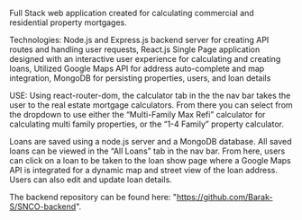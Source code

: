 Full Stack web application created for calculating commercial and residential property mortgages.

Technologies: 
Node.js and Express.js backend server for creating API routes and handling user requests, React.js Single Page application designed with an interactive user experience for calculating and creating loans, Utilized Google Maps API for address auto-complete and map integration, MongoDB for persisting properties, users, and loan details

USE:
Using react-router-dom, the calculator tab in the the nav bar takes the user to the real estate mortgage calculators. From there you can select from the dropdown to use either the “Multi-Family Max Refi” calculator for calculating multi family properties, or the “1-4 Family” property calculator.

Loans are saved using a node.js server and a MongoDB database. All saved loans can be viewed in the “All Loans” tab in the nav bar. From here, users can click on a loan to be taken to the loan show page where a Google Maps API is integrated for a dynamic map and street view of the loan address. Users can also edit and update loan details.

The backend repository can be found here: "https://github.com/Barak-S/SNCO-backend".

